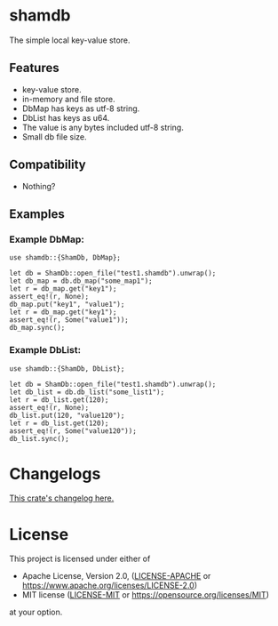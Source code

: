 # shamdb

The simple local key-value store.

## Features

- key-value store.
- in-memory and file store.
- DbMap has keys as utf-8 string.
- DbList has keys as u64.
- The value is any bytes included utf-8 string.
- Small db file size.

## Compatibility

- Nothing?

## Examples

### Example DbMap:

```
use shamdb::{ShamDb, DbMap};

let db = ShamDb::open_file("test1.shamdb").unwrap();
let db_map = db.db_map("some_map1");
let r = db_map.get("key1");
assert_eq!(r, None);
db_map.put("key1", "value1");
let r = db_map.get("key1");
assert_eq!(r, Some("value1"));
db_map.sync();
```

### Example DbList:

```
use shamdb::{ShamDb, DbList};

let db = ShamDb::open_file("test1.shamdb").unwrap();
let db_list = db.db_list("some_list1");
let r = db_list.get(120);
assert_eq!(r, None);
db_list.put(120, "value120");
let r = db_list.get(120);
assert_eq!(r, Some("value120"));
db_list.sync();
```


# Changelogs

[This crate's changelog here.](https://github.com/aki-akaguma/shamdb/blob/main/CHANGELOG.md)

# License

This project is licensed under either of

 * Apache License, Version 2.0, ([LICENSE-APACHE](LICENSE-APACHE) or
   https://www.apache.org/licenses/LICENSE-2.0)
 * MIT license ([LICENSE-MIT](LICENSE-MIT) or
   https://opensource.org/licenses/MIT)

at your option.
